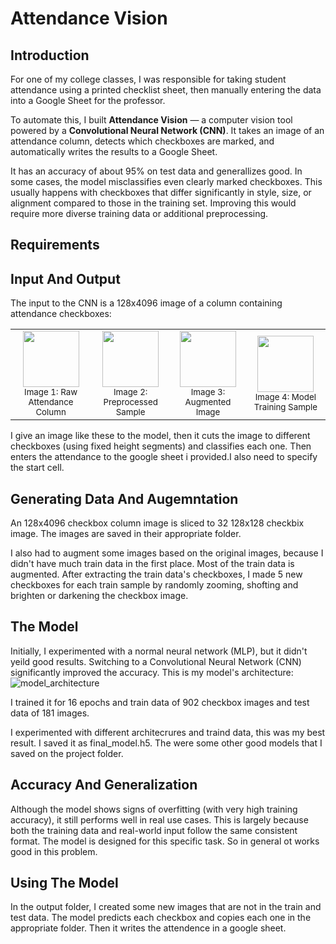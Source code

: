 # Attendance Vision

## Introduction

For one of my college classes, I was responsible for taking student attendance using a printed checklist sheet, then manually entering the data into a Google Sheet for the professor.

To automate this, I built **Attendance Vision** — a computer vision tool powered by a **Convolutional Neural Network (CNN)**. It takes an image of an attendance column, detects which checkboxes are marked, and automatically writes the results to a Google Sheet.

It has an accuracy of about 95% on test data and generallizes good.
In some cases, the model misclassifies even clearly marked checkboxes. This usually happens with checkboxes that differ significantly in style, size, or alignment compared to those in the training set. Improving this would require more diverse training data or additional preprocessing.

## Requirements


## Input And Output
The input to the CNN is a 128x4096 image of a column containing attendance checkboxes:

<table>
  <tr>
    <td align="center">
      <img src="https://github.com/user-attachments/assets/720de306-af1f-4197-99b6-4cf9680d60e5" width="90"/><br/>
      <sub>Image 1: Raw Attendance Column</sub>
    </td>
    <td align="center">
      <img src="https://github.com/user-attachments/assets/f62f871a-ac5b-49f6-a116-59f781e8d061" width="90"/><br/>
      <sub>Image 2: Preprocessed Sample</sub>
    </td>
    <td align="center">
      <img src="https://github.com/user-attachments/assets/fb573c70-7a96-41d0-87d4-f263e5c4efe2" width="90"/><br/>
      <sub>Image 3: Augmented Image</sub>
    </td>
    <td align="center">
      <img src="https://github.com/user-attachments/assets/ba46250f-cf43-4051-ab2e-d1b1f62d4e2d" width="90"/><br/>
      <sub>Image 4: Model Training Sample</sub>
    </td>
  </tr>
</table>

I give an image like these to the model, then it cuts the image to different checkboxes (using fixed height segments) and classifies each one. Then enters the attendance to the google sheet i provided.I also need to specify the start cell.

## Generating Data And Augemntation
An 128x4096 checkbox column image is sliced to 32 128x128 checkbix image. The images are saved in their appropriate folder.

I also had to augment some images based on the original images, because I didn't have much train data in the first place. Most of the train data is augmented. After extracting the train data's checkboxes, I made 5 new checkboxes for each train sample by randomly zooming, shofting and brighten or darkening the checkbox image. 

## The Model
Initially, I experimented with a normal neural network (MLP), but it didn't yeild good results. Switching to a Convolutional Neural Network (CNN) significantly improved the accuracy.
This is my model's architecture: 
![model_architecture](https://github.com/user-attachments/assets/84074430-4ed5-4f34-994a-03369be34734)

I trained it for 16 epochs and train data of 902 checkbox images and test data of 181 images.

I experimented with different architecrures and traind data, this was my best result. I saved it as final_model.h5. The were some other good models that I saved on the project folder.

## Accuracy And Generalization
Although the model shows signs of overfitting (with very high training accuracy), it still performs well in real use cases. This is largely because both the training data and real-world input follow the same consistent format. The model is designed for this specific task. So in general ot works good in this problem.

## Using The Model
In the output folder, I created some new images that are not in the train and test data. The model predicts each checkbox and copies each one in the appropriate folder. Then it writes the attendence in a google sheet.
